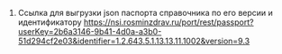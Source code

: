 1. Cсылка для выгрузки json паспорта справочника
по его версии и идентификатору
https://nsi.rosminzdrav.ru/port/rest/passport?userKey=2b6a3146-9b41-4d0a-a3b0-51d294cf2e03&identifier=1.2.643.5.1.13.13.11.1002&version=9.3